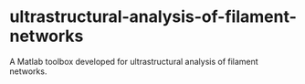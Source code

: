# ultrastructural-analysis-of-filament-networks
A Matlab toolbox developed for ultrastructural analysis of filament networks.
